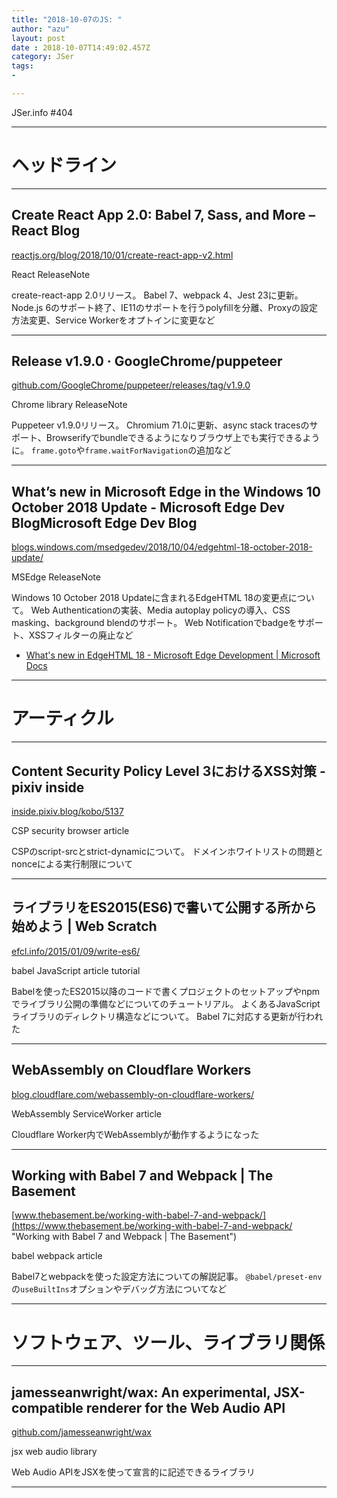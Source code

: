 ```yaml
---
title: "2018-10-07のJS: "
author: "azu"
layout: post
date : 2018-10-07T14:49:02.457Z
category: JSer
tags:
-

---
```


JSer.info #404

----

<h1 class="site-genre">ヘッドライン</h1>

----

## Create React App 2.0: Babel 7, Sass, and More – React Blog
[reactjs.org/blog/2018/10/01/create-react-app-v2.html](https://reactjs.org/blog/2018/10/01/create-react-app-v2.html "Create React App 2.0: Babel 7, Sass, and More – React Blog")
<p class="jser-tags jser-tag-icon"><span class="jser-tag">React</span> <span class="jser-tag">ReleaseNote</span></p>

create-react-app 2.0リリース。
Babel 7、webpack 4、Jest 23に更新。
Node.js 6のサポート終了、IE11のサポートを行うpolyfillを分離、Proxyの設定方法変更、Service Workerをオプトインに変更など


----

## Release v1.9.0 · GoogleChrome/puppeteer
[github.com/GoogleChrome/puppeteer/releases/tag/v1.9.0](https://github.com/GoogleChrome/puppeteer/releases/tag/v1.9.0 "Release v1.9.0 · GoogleChrome/puppeteer")
<p class="jser-tags jser-tag-icon"><span class="jser-tag">Chrome</span> <span class="jser-tag">library</span> <span class="jser-tag">ReleaseNote</span></p>

Puppeteer v1.9.0リリース。
Chromium 71.0に更新、async stack tracesのサポート、Browserifyでbundleできるようになりブラウザ上でも実行できるように。
`frame.goto`や`frame.waitForNavigation`の追加など


----

## What’s new in Microsoft Edge in the Windows 10 October 2018 Update - Microsoft Edge Dev BlogMicrosoft Edge Dev Blog
[blogs.windows.com/msedgedev/2018/10/04/edgehtml-18-october-2018-update/](https://blogs.windows.com/msedgedev/2018/10/04/edgehtml-18-october-2018-update/ "What’s new in Microsoft Edge in the Windows 10 October 2018 Update - Microsoft Edge Dev BlogMicrosoft Edge Dev Blog")
<p class="jser-tags jser-tag-icon"><span class="jser-tag">MSEdge</span> <span class="jser-tag">ReleaseNote</span></p>

Windows 10 October 2018 Updateに含まれるEdgeHTML 18の変更点について。
Web Authenticationの実装、Media autoplay policyの導入、CSS masking、background blendのサポート。
Web Notificationでbadgeをサポート、XSSフィルターの廃止など

- [What's new in EdgeHTML 18 - Microsoft Edge Development | Microsoft Docs](https://docs.microsoft.com/en-us/microsoft-edge/dev-guide?WT.mc_id=windowsdocs-twitter#new-apis-in-edgehtml-18 "What&#x27;s new in EdgeHTML 18 - Microsoft Edge Development | Microsoft Docs")

----
<h1 class="site-genre">アーティクル</h1>

----

## Content Security Policy Level 3におけるXSS対策 - pixiv inside
[inside.pixiv.blog/kobo/5137](https://inside.pixiv.blog/kobo/5137 "Content Security Policy Level 3におけるXSS対策 - pixiv inside")
<p class="jser-tags jser-tag-icon"><span class="jser-tag">CSP</span> <span class="jser-tag">security</span> <span class="jser-tag">browser</span> <span class="jser-tag">article</span></p>

CSPのscript-srcとstrict-dynamicについて。
ドメインホワイトリストの問題とnonceによる実行制限について


----

## ライブラリをES2015(ES6)で書いて公開する所から始めよう | Web Scratch
[efcl.info/2015/01/09/write-es6/](https://efcl.info/2015/01/09/write-es6/ "ライブラリをES2015(ES6)で書いて公開する所から始めよう | Web Scratch")
<p class="jser-tags jser-tag-icon"><span class="jser-tag">babel</span> <span class="jser-tag">JavaScript</span> <span class="jser-tag">article</span> <span class="jser-tag">tutorial</span></p>

Babelを使ったES2015以降のコードで書くプロジェクトのセットアップやnpmでライブラリ公開の準備などについてのチュートリアル。
よくあるJavaScriptライブラリのディレクトリ構造などについて。
Babel 7に対応する更新が行われた


----

## WebAssembly on Cloudflare Workers
[blog.cloudflare.com/webassembly-on-cloudflare-workers/](https://blog.cloudflare.com/webassembly-on-cloudflare-workers/ "WebAssembly on Cloudflare Workers")
<p class="jser-tags jser-tag-icon"><span class="jser-tag">WebAssembly</span> <span class="jser-tag">ServiceWorker</span> <span class="jser-tag">article</span></p>

Cloudflare Worker内でWebAssemblyが動作するようになった


----

## Working with Babel 7 and Webpack | The Basement
[www.thebasement.be/working-with-babel-7-and-webpack/](https://www.thebasement.be/working-with-babel-7-and-webpack/ "Working with Babel 7 and Webpack | The Basement")
<p class="jser-tags jser-tag-icon"><span class="jser-tag">babel</span> <span class="jser-tag">webpack</span> <span class="jser-tag">article</span></p>

Babel7とwebpackを使った設定方法についての解説記事。
`@babel/preset-env`の`useBuiltIns`オプションやデバッグ方法についてなど


----
<h1 class="site-genre">ソフトウェア、ツール、ライブラリ関係</h1>

----

## jamesseanwright/wax: An experimental, JSX-compatible renderer for the Web Audio API
[github.com/jamesseanwright/wax](https://github.com/jamesseanwright/wax "jamesseanwright/wax: An experimental, JSX-compatible renderer for the Web Audio API")
<p class="jser-tags jser-tag-icon"><span class="jser-tag">jsx</span> <span class="jser-tag">web </span> <span class="jser-tag">audio</span> <span class="jser-tag">library</span></p>

Web Audio APIをJSXを使って宣言的に記述できるライブラリ


----
